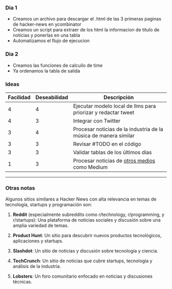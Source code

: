 ### Dia 1
- Creamos un archivo para descargar el .html de las 3 primeras paginas de hacker-news en ycombinator
- Creamos un script para extraer de los html la informacion de titulo de noticias y ponerlas en una tabla
- Automatizamos el flujo de ejecucion

### Dia 2
- Creamos las funciones de calcuilo de time
- Ya ordenamos la tabla de salida

### Ideas
| Facilidad | Deseabilidad | Descripción                                                                 |
|-----------|--------------|-----------------------------------------------------------------------------|
| 4         | 4            | Ejecutar modelo local de llms para priorizar y redactar tweet               |
| 4         | 3            | Integrar con Twitter                                                        |
| 3         | 4            | Procesar noticias de la industria de la música de manera similar            |
| 3         | 3            | Revisar #TODO en el código                                                  |
| 3         | 3            | Validar tablas de los últimos días                                          |
| 1         | 3            | Procesar noticias de [otros medios](https://chatgpt.com/share/eeb0bb2a-bb70-49a6-ad01-ce6b67ff9eb7) como Medium |

---

### Otras notas
Algunos sitios similares a Hacker News con alta relevancia en temas de tecnología, startups y programación son:

1. **Reddit** (especialmente subreddits como r/technology, r/programming, y r/startups): Una plataforma de noticias sociales y discusión sobre una amplia variedad de temas.

2. **Product Hunt**: Un sitio para descubrir nuevos productos tecnológicos, aplicaciones y startups.

3. **Slashdot**: Un sitio de noticias y discusión sobre tecnología y ciencia.

4. **TechCrunch**: Un sitio de noticias que cubre startups, tecnología y análisis de la industria.

5. **Lobsters**: Un foro comunitario enfocado en noticias y discusiones técnicas.